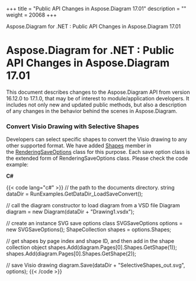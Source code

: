+++
title = "Public API Changes in Aspose.Diagram 17.01" 
description = "" 
weight = 20068 
+++

Aspose.Diagram for .NET : Public API Changes in Aspose.Diagram 17.01  

# Aspose.Diagram for .NET : Public API Changes in Aspose.Diagram 17.01


This document describes changes to the Aspose.Diagram API from version 16.12.0 to 17.1.0, that may be of interest to module/application developers. It includes not only new and updated public methods, but also a description of any changes in the behavior behind the scenes in Aspose.Diagram.

### Convert Visio Drawing with Selective Shapes

Developers can select specific shapes to convert the Visio drawing to any other supported format. We have added [Shapes](http://www.aspose.com/api/net/diagram/aspose.diagram.saving/renderingsaveoptions/properties/shapes) member in the [RenderingSaveOptions](http://www.aspose.com/api/net/diagram/aspose.diagram.saving/renderingsaveoptions) class for this purpose. Each save option class is the extended form of RenderingSaveOptions class. Please check the code example:

**C#**

{{< code lang="c#" >}}
// the path to the documents directory.
string dataDir = RunExamples.GetDataDir_LoadSaveConvert();

// call the diagram constructor to load diagram from a VSD file
Diagram diagram = new Diagram(dataDir + "Drawing1.vsdx");

// create an instance SVG save options class
SVGSaveOptions options = new SVGSaveOptions();
ShapeCollection shapes = options.Shapes;

// get shapes by page index and shape ID, and then add in the shape collection object
shapes.Add(diagram.Pages[0].Shapes.GetShape(1));
shapes.Add(diagram.Pages[0].Shapes.GetShape(2));

// save Visio drawing
diagram.Save(dataDir + "SelectiveShapes_out.svg", options);
{{< /code >}}

